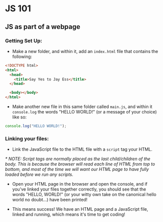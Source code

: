 # JS 101

## JS as part of a webpage

### Getting Set Up:

- Make a new folder, and within it, add an `index.html` file that contains the following:

```html
<!DOCTYPE html>
<html>
  <head>
    <title>Say Yes to Jay Ess</title>
  </head>

  <body></body>
</html>
```

- Make another new file in this same folder called `main.js`, and within it `console.log` the words "HELLO WORLD!" (or a message of your choice) like so:

```js
console.log("HELLO WORLD!");
```

### Linking your files:

- Link the JavaScript file to the HTML file with a `script` tag your HTML.

_\* NOTE: Script tags are normally placed as the last child/children of the body. This is because the browser will read each line of HTML from top to bottom, and most of the time we will want our HTML page to have fully loaded before we run any scripts._

- Open your HTML page in the browser and open the console, and if you've linked your files together correctly, you should see that the words "HELLO, WORLD!" (or your witty own take on the canonical hello world no doubt...) have been printed!

- This means success! We have an HTML page and a JavaScript file, linked and running, which means it's time to get coding!
